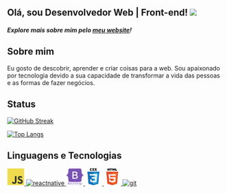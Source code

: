 ## Olá, sou Desenvolvedor Web | Front-end! <img src="https://raw.githubusercontent.com/MartinHeinz/MartinHeinz/master/wave.gif" height="22">

<h4><i>Explore mais sobre mim pelo <a href="https://carlosrenan.com/">meu website</a>!</i></h4>

## Sobre mim
Eu gosto de descobrir, aprender e criar coisas para a web. Sou apaixonado por tecnologia devido a sua capacidade de transformar a vida das pessoas e as formas de fazer negócios.

## Status
    
[![GitHub Streak](http://github-readme-streak-stats.herokuapp.com?user=1CarlosRenan&theme=nightowl&hide_border=true&date_format=j%20M%5B%20Y%5D&background=0D1117)](https://git.io/streak-stats)

    
[![Top Langs](https://github-readme-stats.vercel.app/api/top-langs/?username=1CarlosRenan&langs_count=8&theme=nightowl&hide_border=true&bg_color=0D1117)](https://github.com/1CarlosRenan/github-readme-stats)

</span>

## Linguagens e Tecnologias
<p align="left"> 
<a href="https://developer.mozilla.org/en-US/docs/Web/JavaScript" target="_blank" rel="noreferrer"> 
    <img src="https://raw.githubusercontent.com/devicons/devicon/master/icons/javascript/javascript-original.svg" alt="javascript" width="40" height="40"/> 
  </a> 
  <a href="https://reactnative.dev/" target="_blank" rel="noreferrer"> 
    <img src="https://reactnative.dev/img/header_logo.svg" alt="reactnative" width="40" height="40"/> 
  </a> 
  <a href="https://getbootstrap.com" target="_blank" rel="noreferrer"> 
  <img src="https://raw.githubusercontent.com/devicons/devicon/master/icons/bootstrap/bootstrap-plain-wordmark.svg" alt="bootstrap" width="40" height="40"/> 
  </a> 
  <a href="https://www.w3schools.com/css/" target="_blank" rel="noreferrer"> 
    <img src="https://raw.githubusercontent.com/devicons/devicon/master/icons/css3/css3-original-wordmark.svg" alt="css3" width="40" height="40"/> 
  </a>
  <a href="https://www.w3.org/html/" target="_blank" rel="noreferrer"> 
    <img src="https://raw.githubusercontent.com/devicons/devicon/master/icons/html5/html5-original-wordmark.svg" alt="html5" width="40" height="40"/> 
    </a>
  <a href="https://git-scm.com/" target="_blank" rel="noreferrer"> 
    <img src="https://www.vectorlogo.zone/logos/git-scm/git-scm-icon.svg" alt="git" width="40" height="40"/> 
  </a>
</p>
